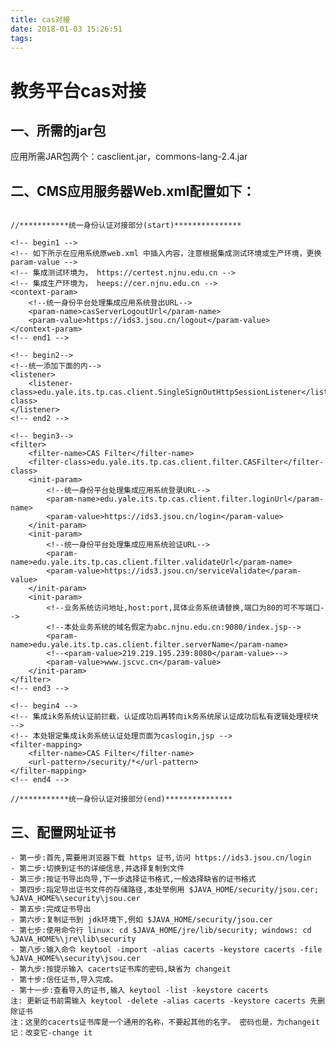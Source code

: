 ```yaml
---
title: cas对接
date: 2018-01-03 15:26:51
tags:
---
```


# 教务平台cas对接

## 一、所需的jar包

应用所需JAR包两个：casclient.jar，commons-lang-2.4.jar

## 二、CMS应用服务器Web.xml配置如下：

```

//***********统一身份认证对接部分(start)***************

<!-- begin1 -->
<!-- 如下所示在应用系统原web.xml 中插入内容，注意根据集成测试环境或生产环境，更换param-value -->
<!-- 集成测试环境为， https://certest.njnu.edu.cn -->
<!-- 集成生产环境为， heeps://cer.njnu.edu.cn -->
<context-param>
    <!--统一身份平台处理集成应用系统登出URL-->
    <param-name>casServerLogoutUrl</param-name>
    <param-value>https://ids3.jsou.cn/logout</param-value>
</context-param>
<!-- end1 -->

<!-- begin2-->
<!--统一添加下面的内-->
<listener>
    <listener-class>edu.yale.its.tp.cas.client.SingleSignOutHttpSessionListener</listener-class>
</listener>     
<!-- end2 -->

<!-- begin3-->
<filter>
    <filter-name>CAS Filter</filter-name>
    <filter-class>edu.yale.its.tp.cas.client.filter.CASFilter</filter-class>
    <init-param>
        <!--统一身份平台处理集成应用系统登录URL-->
        <param-name>edu.yale.its.tp.cas.client.filter.loginUrl</param-name>
        <param-value>https://ids3.jsou.cn/login</param-value>
    </init-param>
    <init-param>
        <!--统一身份平台处理集成应用系统验证URL-->
        <param-name>edu.yale.its.tp.cas.client.filter.validateUrl</param-name>
        <param-value>https://ids3.jsou.cn/serviceValidate</param-value>
    </init-param>
    <init-param>
        <!--业务系统访问地址,host:port,具体业务系统请替换,端口为80的可不写端口-->
        <!--本处业务系统的域名假定为abc.njnu.edu.cn:9080/index.jsp-->
        <param-name>edu.yale.its.tp.cas.client.filter.serverName</param-name>
        <!--<param-value>219.219.195.239:8080</param-value>-->
        <param-value>www.jscvc.cn</param-value>
    </init-param>
</filter>
<!-- end3 -->

<!-- begin4 -->
<!-- 集成ik务系统认证前拦截，认证成功后再转向ik务系统尿认证成功后私有逻辑处理棂块 -->
<!-- 本处银定集成ik务系统认证处理页面为caslogin,jsp -->
<filter-mapping>
    <filter-name>CAS Filter</filter-name>
    <url-pattern>/security/*</url-pattern>
</filter-mapping>
<!-- end4 -->

//***********统一身份认证对接部分(end)***************

```

## 三、配置网址证书

    - 第一步:首先,需要用浏览器下载 https 证书,访问 https://ids3.jsou.cn/login 
    - 第二步:切换到证书的详细信息,并选择复制到文件 
    - 第三步:按证书导出向导,下一步选择证书格式,一般选择缺省的证书格式 
    - 第四步:指定导出证书文件的存储路径,本处举例用 $JAVA_HOME/security/jsou.cer; %JAVA_HOME%\security\jsou.cer
    - 第五步:完成证书导出 
    - 第六步:复制证书到 jdk环境下,例如 $JAVA_HOME/security/jsou.cer
    - 第七步:使用命令行 linux: cd $JAVA_HOME/jre/lib/security; windows: cd %JAVA_HOME%\jre\lib\security
    - 第八步:输入命令 keytool -import -alias cacerts -keystore cacerts -file %JAVA_HOME%\security\jsou.cer
    - 第九步:按提示输入 cacerts证书库的密码,缺省为 changeit
    - 第十步:信任证书,导入完成。 
    - 第十一步:查看导入的证书,输入 keytool -list -keystore cacerts
    注: 更新证书前需输入 keytool -delete -alias cacerts -keystore cacerts 先删除证书 
    注：这里的cacerts证书库是一个通用的名称，不要起其他的名字。 密码也是，为changeit 记：改变它-change it
